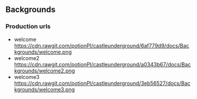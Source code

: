 ## Backgrounds
### Production urls
* welcome https://cdn.rawgit.com/potionPI/castleunderground/6af779d9/docs/Backgrounds/welcome.png
* welcome2 https://cdn.rawgit.com/potionPI/castleunderground/a0343b67/docs/Backgrounds/welcome2.png
* welcome3 https://cdn.rawgit.com/potionPI/castleunderground/3eb56527/docs/Backgrounds/welcome3.png
